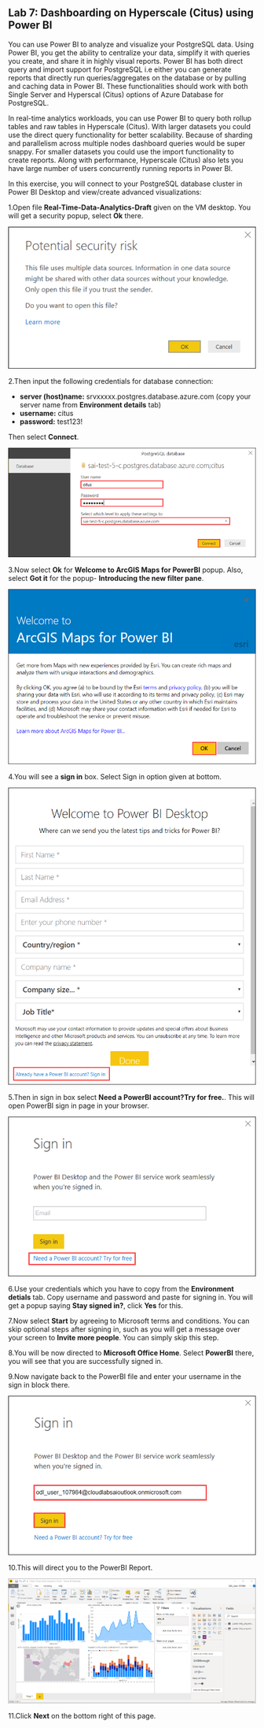 ## **Lab 7: Dashboarding on Hyperscale (Citus) using Power BI**

You can use Power BI to analyze and visualize your PostgreSQL data. Using Power BI, you get the ability to centralize your data, simplify it with queries you create, and share it in highly visual reports. Power BI has both direct query and import support for PostgreSQL i.e either you can generate reports that directly run queries/aggregates on the database or by pulling and caching data in Power BI. These functionalities should work with both Single Server and Hyperscal (Citus) options of Azure Database for PostgreSQL.
 
In real-time analytics workloads, you can use Power BI to query both rollup tables and raw tables in Hyperscale (Citus). With larger datasets you could use the direct query functionality for better scalability. Because of sharding and parallelism across multiple nodes dashboard queries would be super snappy. For smaller datasets you could use the import functionality to create reports. Along with performance, Hyperscale (Citus) also lets you have large number of users concurrently running reports in Power BI.
 
In this exercise, you will connect to your PostgreSQL database cluster in Power BI Desktop and view/create advanced visualizations:

1.Open file **Real-Time-Data-Analytics-Draft** given on the VM desktop. You will get a security popup, select **Ok** there.

![](images/powerbi.png)

2.Then input the following credentials for database connection:
* **server (host)name:** srvxxxxx.postgres.database.azure.com (copy your server name from **Environment details** tab)
* **username:** citus
* **password:** test123!

Then select **Connect**.

![](images/powerbi2.png)

3.Now select **Ok** for **Welcome to ArcGIS Maps for PowerBI** popup. Also, select **Got it** for the popup- **Introducing the new filter pane**.

![](images/powerbi3.png)

4.You will see a **sign in** box. Select Sign in option given at bottom.

![](images/powerbi6.png)

5.Then in sign in box select **Need a PowerBI account?Try for free.**. This will open PowerBI sign in page in your browser.

![](images/powerbi7.png)

6.Use your credentials which you have to copy from the **Environment detials** tab. Copy username and password and paste for signing in. You will get a popup saying **Stay signed in?**, click **Yes** for this.

7.Now select **Start** by agreeing to Microsoft terms and conditions. You can skip optional steps after signing in, such as you will get a message over your screen to **Invite more people**. You can simply skip this step. 

8.You will be now directed to **Microsoft Office Home**. Select **PowerBI** there, you will see that you are successfully signed in.

9.Now navigate back to the PowerBI file and enter your username in the sign in block there.

![](images/powerbi10.png)

10.This will direct you to the PowerBI Report.

![](images/powerbi9.png)

11.Click **Next** on the bottom right of this page.
